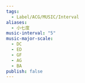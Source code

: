 ```yaml
---
tags:
  - Label/ACG/MUSIC/Interval
aliases:
  - 小七度
music-interval: "5"
music-major-scale:
  - DC
  - ED
  - GF
  - AG
  - BA
publish: false
---
```

